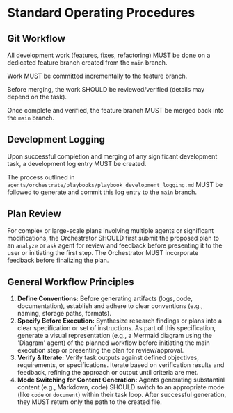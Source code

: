 # Standard Operating Procedures

## Git Workflow

All development work (features, fixes, refactoring) MUST be done on a dedicated feature branch created from the `main` branch.

Work MUST be committed incrementally to the feature branch.

Before merging, the work SHOULD be reviewed/verified (details may depend on the task).

Once complete and verified, the feature branch MUST be merged back into the `main` branch.

## Development Logging

Upon successful completion and merging of any significant development task, a development log entry MUST be created.

The process outlined in `agents/orchestrate/playbooks/playbook_development_logging.md` MUST be followed to generate and commit this log entry to the `main` branch.

## Plan Review

For complex or large-scale plans involving multiple agents or significant modifications, the Orchestrator SHOULD first submit the proposed plan to an `analyze` or `ask` agent for review and feedback before presenting it to the user or initiating the first step. The Orchestrator MUST incorporate feedback before finalizing the plan.

## General Workflow Principles

1.  **Define Conventions:** Before generating artifacts (logs, code, documentation), establish and adhere to clear conventions (e.g., naming, storage paths, formats).
2.  **Specify Before Execution:** Synthesize research findings or plans into a clear specification or set of instructions. As part of this specification, generate a visual representation (e.g., a Mermaid diagram using the 'Diagram' agent) of the planned workflow before initiating the main execution step or presenting the plan for review/approval.
3.  **Verify & Iterate:** Verify task outputs against defined objectives, requirements, or specifications. Iterate based on verification results and feedback, refining the approach or output until criteria are met.
4.  **Mode Switching for Content Generation:** Agents generating substantial content (e.g., Markdown, code) SHOULD switch to an appropriate mode (like `code` or `document`) within their task loop. After successful generation, they MUST return only the path to the created file.